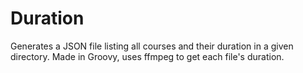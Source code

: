 Duration
========

Generates a JSON file listing all courses and their duration in a given directory. Made in Groovy, uses ffmpeg to get each file's duration.